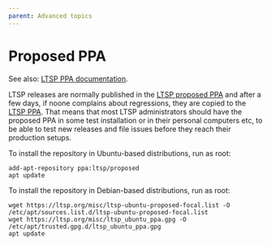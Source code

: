 ```yaml
---
parent: Advanced topics
---
```


# Proposed PPA

See also: [LTSP PPA documentation](/docs/ppa).

LTSP releases are normally published in the [LTSP proposed PPA](https://launchpad.net/~ltsp/+archive/ubuntu/proposed) and after a few days, if noone complains about regressions, they are copied to the [LTSP PPA](https://launchpad.net/~ltsp/+archive/ubuntu/ppa).
That means that most LTSP administrators should have the proposed PPA in some test installation or in their personal computers etc, to be able to test new releases and file issues before they reach their production setups.

To install the repository in Ubuntu-based distributions, run as root:

```shell
add-apt-repository ppa:ltsp/proposed
apt update
```

To install the repository in Debian-based distributions, run as root:

```shell
wget https://ltsp.org/misc/ltsp-ubuntu-proposed-focal.list -O /etc/apt/sources.list.d/ltsp-ubuntu-proposed-focal.list
wget https://ltsp.org/misc/ltsp_ubuntu_ppa.gpg -O /etc/apt/trusted.gpg.d/ltsp_ubuntu_ppa.gpg
apt update
```
